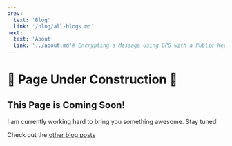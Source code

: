 ```yaml
---
prev:
  text: 'Blog'
  link: '/blog/all-blogs.md'
next:
  text: 'About'
  link: '../about.md'# Encrypting a Message Using GPG with a Public Key
---
```

# 🚧 Page Under Construction 🚧


## This Page is Coming Soon!

I am currently working hard to bring you something awesome. Stay tuned!

Check out the [other blog posts](all-blogs.md)

